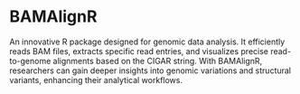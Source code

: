 # BAMAlignR
An innovative R package designed for genomic data analysis. It efficiently reads BAM files, extracts specific read entries, and visualizes precise read-to-genome alignments based on the CIGAR string. With BAMAlignR, researchers can gain deeper insights into genomic variations and structural variants, enhancing their analytical workflows.
